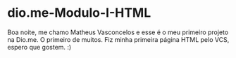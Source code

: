 # dio.me-Modulo-I-HTML
Boa noite, me chamo Matheus Vasconcelos e esse é o meu primeiro projeto na Dio.me. O primeiro de muitos.
Fiz minha primeira página HTML pelo VCS, espero que gostem. :)
